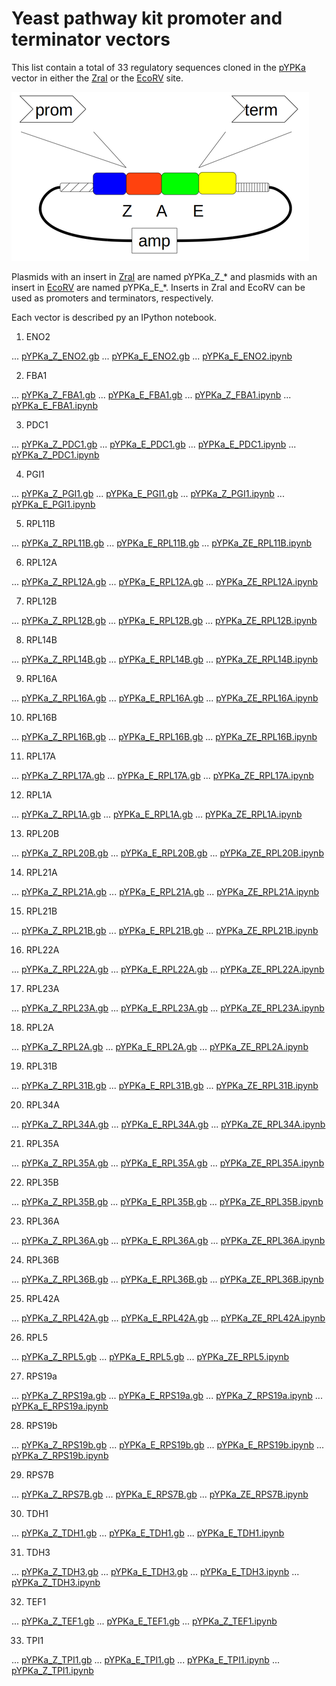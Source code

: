 # Yeast pathway kit promoter and terminator vectors

This list contain a total of 33 regulatory sequences
cloned in the [pYPKa](files/pYPKa.gb) vector in either the [ZraI](http://rebase.neb.com/rebase/enz/ZraI.html)
or the [EcoRV](http://rebase.neb.com/rebase/enz/EcoRV.html) site.

![files/pYPK_ZE.png](files/pYPK_ZE.png)

Plasmids with an insert in [ZraI](http://rebase.neb.com/rebase/enz/ZraI.html) are named
pYPKa_Z_* and plasmids with an insert in [EcoRV](http://rebase.neb.com/rebase/enz/EcoRV.html) are named
pYPKa_E_*. Inserts in ZraI and EcoRV can be used as promoters and terminators, respectively.

Each vector is described py an IPython notebook.

1. ENO2

... [pYPKa_Z_ENO2.gb](pYPKa_Z_ENO2.gb)
... [pYPKa_E_ENO2.gb](pYPKa_E_ENO2.gb)
... [pYPKa_E_ENO2.ipynb](pYPKa_E_ENO2.ipynb)

2. FBA1

... [pYPKa_Z_FBA1.gb](pYPKa_Z_FBA1.gb)
... [pYPKa_E_FBA1.gb](pYPKa_E_FBA1.gb)
... [pYPKa_Z_FBA1.ipynb](pYPKa_Z_FBA1.ipynb)
... [pYPKa_E_FBA1.ipynb](pYPKa_E_FBA1.ipynb)

3. PDC1

... [pYPKa_Z_PDC1.gb](pYPKa_Z_PDC1.gb)
... [pYPKa_E_PDC1.gb](pYPKa_E_PDC1.gb)
... [pYPKa_E_PDC1.ipynb](pYPKa_E_PDC1.ipynb)
... [pYPKa_Z_PDC1.ipynb](pYPKa_Z_PDC1.ipynb)

4. PGI1

... [pYPKa_Z_PGI1.gb](pYPKa_Z_PGI1.gb)
... [pYPKa_E_PGI1.gb](pYPKa_E_PGI1.gb)
... [pYPKa_Z_PGI1.ipynb](pYPKa_Z_PGI1.ipynb)
... [pYPKa_E_PGI1.ipynb](pYPKa_E_PGI1.ipynb)

5. RPL11B

... [pYPKa_Z_RPL11B.gb](pYPKa_Z_RPL11B.gb)
... [pYPKa_E_RPL11B.gb](pYPKa_E_RPL11B.gb)
... [pYPKa_ZE_RPL11B.ipynb](pYPKa_ZE_RPL11B.ipynb)

6. RPL12A

... [pYPKa_Z_RPL12A.gb](pYPKa_Z_RPL12A.gb)
... [pYPKa_E_RPL12A.gb](pYPKa_E_RPL12A.gb)
... [pYPKa_ZE_RPL12A.ipynb](pYPKa_ZE_RPL12A.ipynb)

7. RPL12B

... [pYPKa_Z_RPL12B.gb](pYPKa_Z_RPL12B.gb)
... [pYPKa_E_RPL12B.gb](pYPKa_E_RPL12B.gb)
... [pYPKa_ZE_RPL12B.ipynb](pYPKa_ZE_RPL12B.ipynb)

8. RPL14B

... [pYPKa_Z_RPL14B.gb](pYPKa_Z_RPL14B.gb)
... [pYPKa_E_RPL14B.gb](pYPKa_E_RPL14B.gb)
... [pYPKa_ZE_RPL14B.ipynb](pYPKa_ZE_RPL14B.ipynb)

9. RPL16A

... [pYPKa_Z_RPL16A.gb](pYPKa_Z_RPL16A.gb)
... [pYPKa_E_RPL16A.gb](pYPKa_E_RPL16A.gb)
... [pYPKa_ZE_RPL16A.ipynb](pYPKa_ZE_RPL16A.ipynb)

10. RPL16B

... [pYPKa_Z_RPL16B.gb](pYPKa_Z_RPL16B.gb)
... [pYPKa_E_RPL16B.gb](pYPKa_E_RPL16B.gb)
... [pYPKa_ZE_RPL16B.ipynb](pYPKa_ZE_RPL16B.ipynb)

11. RPL17A

... [pYPKa_Z_RPL17A.gb](pYPKa_Z_RPL17A.gb)
... [pYPKa_E_RPL17A.gb](pYPKa_E_RPL17A.gb)
... [pYPKa_ZE_RPL17A.ipynb](pYPKa_ZE_RPL17A.ipynb)

12. RPL1A

... [pYPKa_Z_RPL1A.gb](pYPKa_Z_RPL1A.gb)
... [pYPKa_E_RPL1A.gb](pYPKa_E_RPL1A.gb)
... [pYPKa_ZE_RPL1A.ipynb](pYPKa_ZE_RPL1A.ipynb)

13. RPL20B

... [pYPKa_Z_RPL20B.gb](pYPKa_Z_RPL20B.gb)
... [pYPKa_E_RPL20B.gb](pYPKa_E_RPL20B.gb)
... [pYPKa_ZE_RPL20B.ipynb](pYPKa_ZE_RPL20B.ipynb)

14. RPL21A

... [pYPKa_Z_RPL21A.gb](pYPKa_Z_RPL21A.gb)
... [pYPKa_E_RPL21A.gb](pYPKa_E_RPL21A.gb)
... [pYPKa_ZE_RPL21A.ipynb](pYPKa_ZE_RPL21A.ipynb)

15. RPL21B

... [pYPKa_Z_RPL21B.gb](pYPKa_Z_RPL21B.gb)
... [pYPKa_E_RPL21B.gb](pYPKa_E_RPL21B.gb)
... [pYPKa_ZE_RPL21B.ipynb](pYPKa_ZE_RPL21B.ipynb)

16. RPL22A

... [pYPKa_Z_RPL22A.gb](pYPKa_Z_RPL22A.gb)
... [pYPKa_E_RPL22A.gb](pYPKa_E_RPL22A.gb)
... [pYPKa_ZE_RPL22A.ipynb](pYPKa_ZE_RPL22A.ipynb)

17. RPL23A

... [pYPKa_Z_RPL23A.gb](pYPKa_Z_RPL23A.gb)
... [pYPKa_E_RPL23A.gb](pYPKa_E_RPL23A.gb)
... [pYPKa_ZE_RPL23A.ipynb](pYPKa_ZE_RPL23A.ipynb)

18. RPL2A

... [pYPKa_Z_RPL2A.gb](pYPKa_Z_RPL2A.gb)
... [pYPKa_E_RPL2A.gb](pYPKa_E_RPL2A.gb)
... [pYPKa_ZE_RPL2A.ipynb](pYPKa_ZE_RPL2A.ipynb)

19. RPL31B

... [pYPKa_Z_RPL31B.gb](pYPKa_Z_RPL31B.gb)
... [pYPKa_E_RPL31B.gb](pYPKa_E_RPL31B.gb)
... [pYPKa_ZE_RPL31B.ipynb](pYPKa_ZE_RPL31B.ipynb)

20. RPL34A

... [pYPKa_Z_RPL34A.gb](pYPKa_Z_RPL34A.gb)
... [pYPKa_E_RPL34A.gb](pYPKa_E_RPL34A.gb)
... [pYPKa_ZE_RPL34A.ipynb](pYPKa_ZE_RPL34A.ipynb)

21. RPL35A

... [pYPKa_Z_RPL35A.gb](pYPKa_Z_RPL35A.gb)
... [pYPKa_E_RPL35A.gb](pYPKa_E_RPL35A.gb)
... [pYPKa_ZE_RPL35A.ipynb](pYPKa_ZE_RPL35A.ipynb)

22. RPL35B

... [pYPKa_Z_RPL35B.gb](pYPKa_Z_RPL35B.gb)
... [pYPKa_E_RPL35B.gb](pYPKa_E_RPL35B.gb)
... [pYPKa_ZE_RPL35B.ipynb](pYPKa_ZE_RPL35B.ipynb)

23. RPL36A

... [pYPKa_Z_RPL36A.gb](pYPKa_Z_RPL36A.gb)
... [pYPKa_E_RPL36A.gb](pYPKa_E_RPL36A.gb)
... [pYPKa_ZE_RPL36A.ipynb](pYPKa_ZE_RPL36A.ipynb)

24. RPL36B

... [pYPKa_Z_RPL36B.gb](pYPKa_Z_RPL36B.gb)
... [pYPKa_E_RPL36B.gb](pYPKa_E_RPL36B.gb)
... [pYPKa_ZE_RPL36B.ipynb](pYPKa_ZE_RPL36B.ipynb)

25. RPL42A

... [pYPKa_Z_RPL42A.gb](pYPKa_Z_RPL42A.gb)
... [pYPKa_E_RPL42A.gb](pYPKa_E_RPL42A.gb)
... [pYPKa_ZE_RPL42A.ipynb](pYPKa_ZE_RPL42A.ipynb)

26. RPL5

... [pYPKa_Z_RPL5.gb](pYPKa_Z_RPL5.gb)
... [pYPKa_E_RPL5.gb](pYPKa_E_RPL5.gb)
... [pYPKa_ZE_RPL5.ipynb](pYPKa_ZE_RPL5.ipynb)

27. RPS19a

... [pYPKa_Z_RPS19a.gb](pYPKa_Z_RPS19a.gb)
... [pYPKa_E_RPS19a.gb](pYPKa_E_RPS19a.gb)
... [pYPKa_Z_RPS19a.ipynb](pYPKa_Z_RPS19a.ipynb)
... [pYPKa_E_RPS19a.ipynb](pYPKa_E_RPS19a.ipynb)

28. RPS19b

... [pYPKa_Z_RPS19b.gb](pYPKa_Z_RPS19b.gb)
... [pYPKa_E_RPS19b.gb](pYPKa_E_RPS19b.gb)
... [pYPKa_E_RPS19b.ipynb](pYPKa_E_RPS19b.ipynb)
... [pYPKa_Z_RPS19b.ipynb](pYPKa_Z_RPS19b.ipynb)

29. RPS7B

... [pYPKa_Z_RPS7B.gb](pYPKa_Z_RPS7B.gb)
... [pYPKa_E_RPS7B.gb](pYPKa_E_RPS7B.gb)
... [pYPKa_ZE_RPS7B.ipynb](pYPKa_ZE_RPS7B.ipynb)

30. TDH1

... [pYPKa_Z_TDH1.gb](pYPKa_Z_TDH1.gb)
... [pYPKa_E_TDH1.gb](pYPKa_E_TDH1.gb)
... [pYPKa_E_TDH1.ipynb](pYPKa_E_TDH1.ipynb)

31. TDH3

... [pYPKa_Z_TDH3.gb](pYPKa_Z_TDH3.gb)
... [pYPKa_E_TDH3.gb](pYPKa_E_TDH3.gb)
... [pYPKa_E_TDH3.ipynb](pYPKa_E_TDH3.ipynb)
... [pYPKa_Z_TDH3.ipynb](pYPKa_Z_TDH3.ipynb)

32. TEF1

... [pYPKa_Z_TEF1.gb](pYPKa_Z_TEF1.gb)
... [pYPKa_E_TEF1.gb](pYPKa_E_TEF1.gb)
... [pYPKa_Z_TEF1.ipynb](pYPKa_Z_TEF1.ipynb)

33. TPI1

... [pYPKa_Z_TPI1.gb](pYPKa_Z_TPI1.gb)
... [pYPKa_E_TPI1.gb](pYPKa_E_TPI1.gb)
... [pYPKa_E_TPI1.ipynb](pYPKa_E_TPI1.ipynb)
... [pYPKa_Z_TPI1.ipynb](pYPKa_Z_TPI1.ipynb)